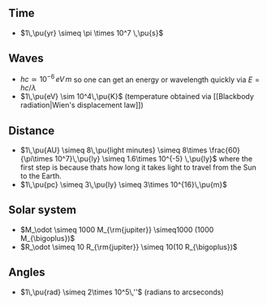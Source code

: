 
## Time
- $1\,\pu{yr} \simeq \pi \times 10^7 \,\pu{s}$


## Waves
- $hc \simeq 10^{-6}\,eV\,m$  so one can get an energy or wavelength quickly via $E = hc/\lambda$ 
- $1\,\pu{eV} \sim 10^4\,\pu{K}$ (temperature obtained via [[Blackbody radiation|Wien's displacement law]])


## Distance
- $1\,\pu{AU} \simeq 8\,\pu{light minutes} \simeq 8\times \frac{60}{\pi\times 10^7}\,\pu{ly} \simeq 1.6\times 10^{-5} \,\pu{ly}$ where the first step is because thats how long it takes light to travel from the Sun to the Earth.
- $1\,\pu{pc} \simeq 3\,\pu{ly} \simeq 3\times 10^{16}\,\pu{m}$


## Solar system
- $M_\odot \simeq 1000 M_{\rm{jupiter}} \simeq1000 (1000 M_{\bigoplus})$
- $R_\odot \simeq 10 R_{\rm{jupiter}} \simeq 10(10 R_{\bigoplus})$ 


## Angles
- $1\,\pu{rad} \simeq 2\times 10^5\,''$ (radians to arcseconds)